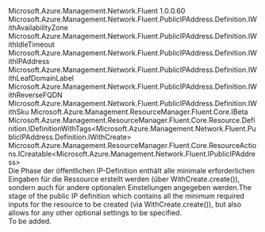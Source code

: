 <Type Name="IWithCreate" FullName="Microsoft.Azure.Management.Network.Fluent.PublicIPAddress.Definition.IWithCreate">
  <TypeSignature Language="C#" Value="public interface IWithCreate : Microsoft.Azure.Management.Network.Fluent.PublicIPAddress.Definition.IWithAvailabilityZone, Microsoft.Azure.Management.Network.Fluent.PublicIPAddress.Definition.IWithIdleTimeout, Microsoft.Azure.Management.Network.Fluent.PublicIPAddress.Definition.IWithIPAddress, Microsoft.Azure.Management.Network.Fluent.PublicIPAddress.Definition.IWithLeafDomainLabel, Microsoft.Azure.Management.Network.Fluent.PublicIPAddress.Definition.IWithReverseFQDN, Microsoft.Azure.Management.Network.Fluent.PublicIPAddress.Definition.IWithSku, Microsoft.Azure.Management.ResourceManager.Fluent.Core.IBeta, Microsoft.Azure.Management.ResourceManager.Fluent.Core.Resource.Definition.IDefinitionWithTags&lt;Microsoft.Azure.Management.Network.Fluent.PublicIPAddress.Definition.IWithCreate&gt;, Microsoft.Azure.Management.ResourceManager.Fluent.Core.ResourceActions.ICreatable&lt;Microsoft.Azure.Management.Network.Fluent.IPublicIPAddress&gt;" />
  <TypeSignature Language="ILAsm" Value=".class public interface auto ansi abstract IWithCreate implements class Microsoft.Azure.Management.Network.Fluent.PublicIPAddress.Definition.IWithAvailabilityZone, class Microsoft.Azure.Management.Network.Fluent.PublicIPAddress.Definition.IWithIdleTimeout, class Microsoft.Azure.Management.Network.Fluent.PublicIPAddress.Definition.IWithIPAddress, class Microsoft.Azure.Management.Network.Fluent.PublicIPAddress.Definition.IWithLeafDomainLabel, class Microsoft.Azure.Management.Network.Fluent.PublicIPAddress.Definition.IWithReverseFQDN, class Microsoft.Azure.Management.Network.Fluent.PublicIPAddress.Definition.IWithSku, class Microsoft.Azure.Management.ResourceManager.Fluent.Core.IBeta, class Microsoft.Azure.Management.ResourceManager.Fluent.Core.Resource.Definition.IDefinitionWithTags`1&lt;class Microsoft.Azure.Management.Network.Fluent.PublicIPAddress.Definition.IWithCreate&gt;, class Microsoft.Azure.Management.ResourceManager.Fluent.Core.ResourceActions.ICreatable`1&lt;class Microsoft.Azure.Management.Network.Fluent.IPublicIPAddress&gt;, class Microsoft.Azure.Management.ResourceManager.Fluent.Core.ResourceActions.IIndexable" />
  <TypeSignature Language="DocId" Value="T:Microsoft.Azure.Management.Network.Fluent.PublicIPAddress.Definition.IWithCreate" />
  <TypeSignature Language="VB.NET" Value="Public Interface IWithCreate&#xA;Implements IBeta, ICreatable(Of IPublicIPAddress), IDefinitionWithTags(Of IWithCreate), IWithAvailabilityZone, IWithIdleTimeout, IWithIPAddress, IWithLeafDomainLabel, IWithReverseFQDN, IWithSku" />
  <TypeSignature Language="F#" Value="type IWithCreate = interface&#xA;    interface ICreatable&lt;IPublicIPAddress&gt;&#xA;    interface IIndexable&#xA;    interface IWithLeafDomainLabel&#xA;    interface IWithIPAddress&#xA;    interface IWithReverseFQDN&#xA;    interface IWithIdleTimeout&#xA;    interface IWithAvailabilityZone&#xA;    interface IBeta&#xA;    interface IWithSku&#xA;    interface IDefinitionWithTags&lt;IWithCreate&gt;" />
  <AssemblyInfo>
    <AssemblyName>Microsoft.Azure.Management.Network.Fluent</AssemblyName>
    <AssemblyVersion>1.0.0.60</AssemblyVersion>
  </AssemblyInfo>
  <Interfaces>
    <Interface>
      <InterfaceName>Microsoft.Azure.Management.Network.Fluent.PublicIPAddress.Definition.IWithAvailabilityZone</InterfaceName>
    </Interface>
    <Interface>
      <InterfaceName>Microsoft.Azure.Management.Network.Fluent.PublicIPAddress.Definition.IWithIdleTimeout</InterfaceName>
    </Interface>
    <Interface>
      <InterfaceName>Microsoft.Azure.Management.Network.Fluent.PublicIPAddress.Definition.IWithIPAddress</InterfaceName>
    </Interface>
    <Interface>
      <InterfaceName>Microsoft.Azure.Management.Network.Fluent.PublicIPAddress.Definition.IWithLeafDomainLabel</InterfaceName>
    </Interface>
    <Interface>
      <InterfaceName>Microsoft.Azure.Management.Network.Fluent.PublicIPAddress.Definition.IWithReverseFQDN</InterfaceName>
    </Interface>
    <Interface>
      <InterfaceName>Microsoft.Azure.Management.Network.Fluent.PublicIPAddress.Definition.IWithSku</InterfaceName>
    </Interface>
    <Interface>
      <InterfaceName>Microsoft.Azure.Management.ResourceManager.Fluent.Core.IBeta</InterfaceName>
    </Interface>
    <Interface>
      <InterfaceName>Microsoft.Azure.Management.ResourceManager.Fluent.Core.Resource.Definition.IDefinitionWithTags&lt;Microsoft.Azure.Management.Network.Fluent.PublicIPAddress.Definition.IWithCreate&gt;</InterfaceName>
    </Interface>
    <Interface>
      <InterfaceName>Microsoft.Azure.Management.ResourceManager.Fluent.Core.ResourceActions.ICreatable&lt;Microsoft.Azure.Management.Network.Fluent.IPublicIPAddress&gt;</InterfaceName>
    </Interface>
  </Interfaces>
  <Docs>
    <summary>
            <span data-ttu-id="e3591-101">Die Phase der öffentlichen IP-Definition enthält alle minimale erforderlichen Eingaben für die Ressource erstellt werden (über WithCreate.create()), sondern auch für andere optionalen Einstellungen angegeben werden.</span><span class="sxs-lookup"><span data-stu-id="e3591-101">The stage of the public IP definition which contains all the minimum required inputs for the resource to be created (via  WithCreate.create()), but also allows for any other optional settings to be specified.</span></span>
            </summary>
    <remarks>To be added.</remarks>
  </Docs>
  <Members />
</Type>